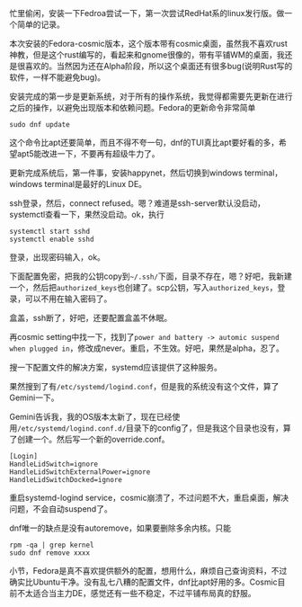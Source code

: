 忙里偷闲，安装一下Fedroa尝试一下，第一次尝试RedHat系的linux发行版。做一个简单的记录。

本次安装的Fedora-cosmic版本，这个版本带有cosmic桌面，虽然我不喜欢rust神教，但是这个rust编写的，看起来和gnome很像的，带有平铺WM的桌面，我还是很喜欢的。当然因为还在Alpha阶段，所以这个桌面还有很多bug(说明Rust写的软件，一样不能避免bug)。

安装完成的第一步是更新系统，对于所有的操作系统，我觉得都需要先更新在进行之后的操作，以避免出现版本和依赖问题。Fedora的更新命令非常简单

```shell
sudo dnf update
```

这个命令比apt还要简单，而且不得不夸一句，dnf的TUI真比apt要好看的多，希望apt5能改进一下，不要再有超级牛力了。

更新完成系统后，第一件事，安装happynet，然后切换到windows terminal，windows terminal是最好的Linux DE。

ssh登录，然后，connect refused。嗯？难道是ssh-server默认没启动，systemctl查看一下，果然没启动。ok，执行

```shell
systemctl start sshd
systemctl enable sshd
```

登录，出现密码输入，ok。

下面配置免密，把我的公钥copy到`~/.ssh/`下面，目录不存在，嗯？好吧，我新建一个，然后把`authorized_keys`也创建了。scp公钥，写入`authorized_keys`，登录，可以不用在输入密码了。

盒盖，ssh断了，好吧，还要配置盒盖不休眠。

再cosmic setting中找一下，找到了`power and battery -> automic suspend when plugged in`，修改成never。重启，不生效。好吧，果然是alpha，忍了。

搜一下配置文件的解决方案，systemd应该提供了这种服务。

果然搜到了有`/etc/systemd/logind.conf`，但是我的系统没有这个文件，算了Gemini一下。

Gemini告诉我，我的OS版本太新了，现在已经使用`/etc/systemd/logind.conf.d/`目录下的config了，但是我这个目录也没有，算了创建一个。然后写一个新的override.conf。

```shell
[Login]
HandleLidSwitch=ignore
HandleLidSwitchExternalPower=ignore
HandleLidSwitchDocked=ignore
```

重启systemd-logind service，cosmic崩溃了，不过问题不大，重启桌面，解决问题，不会自动suspend了。

dnf唯一的缺点是没有autoremove，如果要删除多余内核。只能

```shell
rpm -qa | grep kernel
sudo dnf remove xxxx
```

小节，Fedora是真不喜欢提供额外的配置，想用什么，麻烦自己查询资料，不过确实比Ubuntu干净。没有乱七八糟的配置文件，dnf比apt好用的多。Cosmic目前不太适合当主力DE，感觉还有一些不稳定，不过平铺布局真的舒服。
